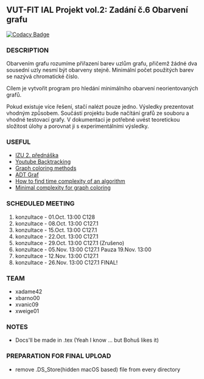## VUT-FIT IAL Projekt vol.2: Zadání č.6 Obarvení grafu

[![Codacy Badge](https://api.codacy.com/project/badge/Grade/8cf1b376bc184779b0885e86d2724dfe)](https://www.codacy.com?utm_source=github.com&amp;utm_medium=referral&amp;utm_content=Keei-SK/ial-vol2&amp;utm_campaign=Badge_Grade)
### DESCRIPTION
Obarvením grafu rozumíme přiřazení barev uzlům grafu, přičemž žádné dva sousední uzly nesmí být obarveny stejně. Minimální počet použitých barev se nazývá chromatické číslo. 

Cílem je vytvořit program pro hledání minimálního obarvení neorientovaných grafů. 

Pokud existuje více řešení, stačí nalézt pouze jedno. Výsledky prezentovat vhodným způsobem. Součástí projektu bude načítání grafů ze souboru a vhodné testovací grafy. V dokumentaci je potřebné uvést teoretickou složitost úlohy a porovnat ji s experimentálními výsledky.


### USEFUL
- [IZU 2. přednáška](https://www.fit.vutbr.cz/study/courses/IZU/private/1718izu_2.pdf)
- [Youtube Backtracking](https://www.youtube.com/watch?v=052VkKhIaQ4)
- [Graph coloring methods](http://homepage.divms.uiowa.edu/~hzhang/c145/notes/chap6.pdf)
- [ADT Graf](http://javaalgoritmy.wz.cz/graf.htm) 
- [How to find time complexity of an algorithm](https://stackoverflow.com/questions/11032015/how-to-find-time-complexity-of-an-algorithm)
- [Minimal complexity for graph coloring](https://cstheory.stackexchange.com/questions/33998/what-is-the-complexity-of-the-fastest-method-of-k-coloring-any-graph)


### SCHEDULED MEETING
1. konzultace - 01.Oct. 13:00 C128
2. konzultace - 08.Oct. 13:00 C127.1
3. konzultace - 15.Oct. 13:00 C127.1
4. konzultace - 22.Oct. 13:00 C127.1
5. konzultace - 29.Oct. 13:00 C127.1 (Zrušeno)
6. konzultace - 05.Nov. 13:00 C127.1
Pauza           19.Nov. 13:00
7. konzultace - 12.Nov. 13:00 C127.1
8. konzultace - 26.Nov. 13:00 C127.1 FINAL!

### TEAM
- xadame42
- xbarno00
- xvanic09
- xweige01

### NOTES
- Docs'll be made in .tex (Yeah I know ... but Bohuš likes it)

### PREPARATION FOR FINAL UPLOAD
- remove .DS_Store(hidden macOS based) file from every directory
